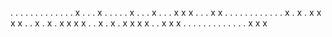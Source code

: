 . . . . . . . . . .
. . . x . . . x . .
. . . x . . . x . .
. x x x . . . x x .
. . . . . . . . . .
. x . x . x x x x .
. x . x . x x x x .
. x . x . x x x x .
. x x x . . . . . .
. . . . . . . x x x 